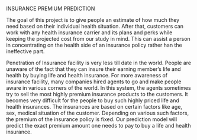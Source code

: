 INSURANCE PREMIUM PREDICTION

The goal of this project is to give people an estimate of how much they need based on
their individual health situation. After that, customers can work with any health
insurance carrier and its plans and perks while keeping the projected cost from our
study in mind. This can assist a person in concentrating on the health side of an
insurance policy rather han the ineffective part.

Penetration of Insurance facility is very less till date in the world.
People are unaware of the fact that they can insure their earning member’s life and health by buying life and health insurance.
For more awareness of insurance facility, many companies hired agents to go and make people aware in various corners of the world. 
In this system, the agents sometimes try to sell the most highly premium insurance products to the customers.
It becomes very difficult for the people to buy such highly priced life and health insurances. 
The insurances are based on certain factors like age, sex, medical situation of the customer. 
Depending on various such factors, the premium of the insurance policy is fixed.
Our prediction model will predict the exact premium amount one needs to pay to buy a life and health insurance.


